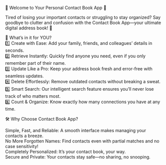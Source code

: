 📖 Welcome to Your Personal Contact Book App 📖<br>

Tired of losing your important contacts or struggling to stay organized? Say goodbye to clutter and confusion with the Contact Book App—your ultimate digital address book! 🚀<br>

🔐 What’s in it for YOU?<br>
1️⃣ Create with Ease: Add your family, friends, and colleagues’ details in seconds.<br>
2️⃣ Retrieve Instantly: Quickly find anyone you need, even if you only remember part of their name.<br>
3️⃣ Update Like a Pro: Keep your address book fresh and error-free with seamless updates.<br>
4️⃣ Delete Effortlessly: Remove outdated contacts without breaking a sweat.<br>
5️⃣ Smart Search: Our intelligent search feature ensures you’ll never lose track of who matters most.<br>
6️⃣ Count & Organize: Know exactly how many connections you have at any time.<br>

🛠️ Why Choose Contact Book App?<br>

Simple, Fast, and Reliable: A smooth interface makes managing your contacts a breeze.<br>
No More Forgotten Names: Find contacts even with partial matches and no case sensitivity!<br>
Completely Personalized: It’s your contact book, your way.<br>
Secure and Private: Your contacts stay safe—no sharing, no snooping.<br>
